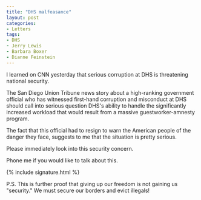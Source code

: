 ```yaml
---
title: "DHS malfeasance"
layout: post
categories:
- Letters
tags:
- DHS
- Jerry Lewis
- Barbara Boxer
- Dianne Feinstein
---
```


I learned on CNN yesterday that serious corruption at DHS is threatening national security.

The San Diego Union Tribune news story about a high-ranking government official who has witnessed first-hand corruption and misconduct at DHS should call into serious question DHS's ability to handle the significantly increased workload that would result from a massive guestworker-amnesty program.

The fact that this official had to resign to warn the American people of the danger they face, suggests to me that the situation is pretty serious.

Please immediately look into this security concern.

Phone me if you would like to talk about this.

{% include signature.html %}

P.S. This is further proof that giving up our freedom is not gaining us "security." We must secure our borders and evict illegals!